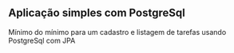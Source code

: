 ## Aplicação simples com PostgreSql
Mínimo do mínimo para um cadastro e listagem de tarefas usando PostgreSql com JPA